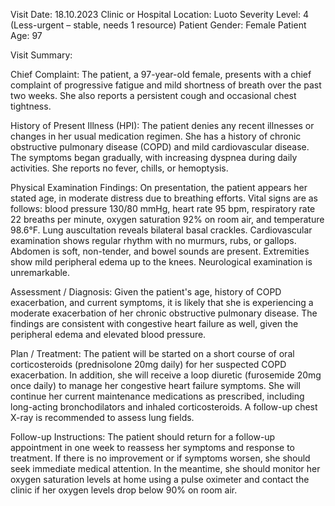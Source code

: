 Visit Date: 18.10.2023
Clinic or Hospital Location: Luoto
Severity Level: 4 (Less-urgent – stable, needs 1 resource)
Patient Gender: Female
Patient Age: 97

Visit Summary:

Chief Complaint: The patient, a 97-year-old female, presents with a chief complaint of progressive fatigue and mild shortness of breath over the past two weeks. She also reports a persistent cough and occasional chest tightness.

History of Present Illness (HPI): The patient denies any recent illnesses or changes in her usual medication regimen. She has a history of chronic obstructive pulmonary disease (COPD) and mild cardiovascular disease. The symptoms began gradually, with increasing dyspnea during daily activities. She reports no fever, chills, or hemoptysis.

Physical Examination Findings: On presentation, the patient appears her stated age, in moderate distress due to breathing efforts. Vital signs are as follows: blood pressure 130/80 mmHg, heart rate 95 bpm, respiratory rate 22 breaths per minute, oxygen saturation 92% on room air, and temperature 98.6°F. Lung auscultation reveals bilateral basal crackles. Cardiovascular examination shows regular rhythm with no murmurs, rubs, or gallops. Abdomen is soft, non-tender, and bowel sounds are present. Extremities show mild peripheral edema up to the knees. Neurological examination is unremarkable.

Assessment / Diagnosis: Given the patient's age, history of COPD exacerbation, and current symptoms, it is likely that she is experiencing a moderate exacerbation of her chronic obstructive pulmonary disease. The findings are consistent with congestive heart failure as well, given the peripheral edema and elevated blood pressure.

Plan / Treatment: The patient will be started on a short course of oral corticosteroids (prednisolone 20mg daily) for her suspected COPD exacerbation. In addition, she will receive a loop diuretic (furosemide 20mg once daily) to manage her congestive heart failure symptoms. She will continue her current maintenance medications as prescribed, including long-acting bronchodilators and inhaled corticosteroids. A follow-up chest X-ray is recommended to assess lung fields.

Follow-up Instructions: The patient should return for a follow-up appointment in one week to reassess her symptoms and response to treatment. If there is no improvement or if symptoms worsen, she should seek immediate medical attention. In the meantime, she should monitor her oxygen saturation levels at home using a pulse oximeter and contact the clinic if her oxygen levels drop below 90% on room air.